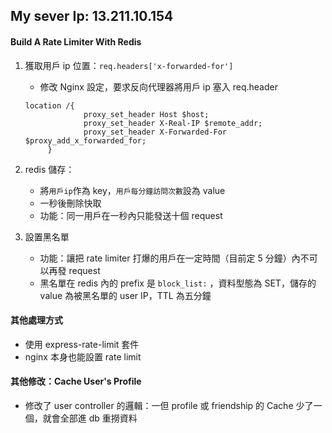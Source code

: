 ## My sever Ip: 13.211.10.154

#### Build A Rate Limiter With Redis

1. 獲取用戶 ip 位置：`req.headers['x-forwarded-for']`

   - 修改 Nginx 設定，要求反向代理器將用戶 ip 塞入 req.header

   ```
   location /{
                proxy_set_header Host $host;
                proxy_set_header X-Real-IP $remote_addr;
                proxy_set_header X-Forwarded-For $proxy_add_x_forwarded_for;
        }
   ```

1. redis 儲存：

   - 將`用戶ip`作為 key，`用戶每分鐘訪問次數`設為 value
   - 一秒後刪除快取
   - 功能：同一用戶在一秒內只能發送十個 request

1. 設置黑名單
   - 功能：讓把 rate limiter 打爆的用戶在一定時間（目前定 5 分鐘）內不可以再發 request
   - 黑名單在 redis 內的 prefix 是 `block_list:` ，資料型態為 SET，儲存的 value 為被黑名單的 user IP，TTL 為五分鐘

#### 其他處理方式

- 使用 express-rate-limit 套件
- nginx 本身也能設置 rate limit

#### 其他修改：Cache User's Profile

- 修改了 user controller 的邏輯：一但 profile 或 friendship 的 Cache 少了一個，就會全部進 db 重撈資料
